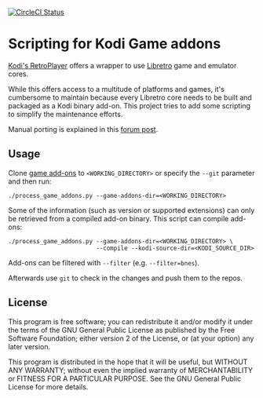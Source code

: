[![CircleCI
Status](https://circleci.com/gh/fetzerch/kodi-game-scripting.svg?style=shield)](https://circleci.com/gh/fetzerch/kodi-game-scripting)

# Scripting for Kodi Game addons

[Kodi's RetroPlayer](https://github.com/garbear/xbmc) offers a wrapper to use
[Libretro](https://www.libretro.com/) game and emulator cores.

While this offers access to a multitude of platforms and games, it's cumbersome
to maintain because every Libretro core needs to be built and packaged as a
Kodi binary add-on. This project tries to add some scripting to simplify the
maintenance efforts.

Manual porting is explained in this [forum post](http://forum.kodi.tv/showthread.php?tid=224328).

## Usage

Clone [game add-ons](https://github.com/kodi-game) to `<WORKING_DIRECTORY>` or
specify the `--git` parameter and then run:

    ./process_game_addons.py --game-addons-dir=<WORKING_DIRECTORY>

Some of the information (such as version or supported extensions) can only be
retrieved from a compiled add-on binary. This script can compile add-ons:

    ./process_game_addons.py --game-addons-dir=<WORKING_DIRECTORY> \
                             --compile --kodi-source-dir=<KODI_SOURCE_DIR>

Add-ons can be filtered with `--filter` (e.g. `--filter=bnes`).

Afterwards use `git` to check in the changes and push them to the repos.

## License

This program is free software; you can redistribute it and/or modify it
under the terms of the GNU General Public License as published by the
Free Software Foundation; either version 2 of the License, or (at your
option) any later version.

This program is distributed in the hope that it will be useful, but
WITHOUT ANY WARRANTY; without even the implied warranty of
MERCHANTABILITY or FITNESS FOR A PARTICULAR PURPOSE. See the GNU General
Public License for more details.
